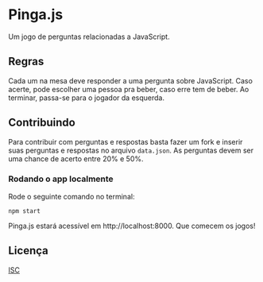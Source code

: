 # Pinga.js

Um jogo de perguntas relacionadas a JavaScript.

## Regras

Cada um na mesa deve responder a uma pergunta sobre JavaScript. Caso acerte, pode escolher uma pessoa pra beber, caso erre tem de beber. Ao terminar, passa-se para o jogador da esquerda.

## Contribuindo

Para contribuir com perguntas e respostas basta fazer um fork e inserir suas perguntas e respostas no arquivo `data.json`. As perguntas devem ser uma chance de acerto entre 20% e 50%.

### Rodando o app localmente

Rode o seguinte comando no terminal:

```
npm start
```

Pinga.js estará acessível em http://localhost:8000. Que comecem os jogos!

## Licença

[ISC](LICENSE)
